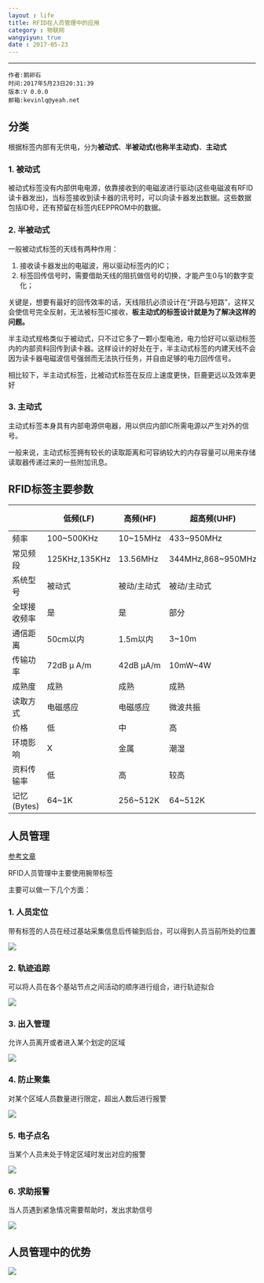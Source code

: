 ```yaml
---
layout : life
title: RFID在人员管理中的应用 
category : 物联网
wangyiyun: true
date : 2017-05-23
---
```


******

    作者:鹅卵石
    时间:2017年5月23日20:31:39
    版本:V 0.0.0
    邮箱:kevinlq@yeah.net

<!-- more -->

## 分类

根据标签内部有无供电，分为**被动式**、**半被动式(也称半主动式)**、**主动式**

### 1. 被动式
被动式标签没有内部供电电源，依靠接收到的电磁波进行驱动(这些电磁波有RFID读卡器发出)，当标签接收到读卡器的讯号时，可以向读卡器发出数据。这些数据包括ID号，还有预留在标签内EEPPROM中的数据。

### 2. 半被动式
一般被动式标签的天线有两种作用：
1. 接收读卡器发出的电磁波，用以驱动标签内的IC；
2. 标签回传信号时，需要借助天线的阻抗做信号的切换，才能产生0与1的数字变化；

关键是，想要有最好的回传效率的话，天线阻抗必须设计在“开路与短路”，这样又会使信号完全反射，无法被标签IC接收，**板主动式的标签设计就是为了解决这样的问题。**

半主动式规格类似于被动式，只不过它多了一颗小型电池，电力恰好可以驱动标签内的内部资料回传到读卡器。这样设计的好处在于，半主动式标签的内建天线不会因为读卡器电磁波信号强弱而无法执行任务，并自由足够的电力回传信号。

相比较下，半主动式标签，比被动式标签在反应上速度更快，巨鹿更远以及效率更好

### 3. 主动式
主动式标签本身具有内部电源供电器，用以供应内部IC所需电源以产生对外的信号。

一般来说，主动式标签拥有较长的读取距离和可容纳较大的内存容量可以用来存储读取器传递过来的一些附加讯息。


## RFID标签主要参数


|     | 低频(LF)    |高频(HF)     |超高频(UHF)     |微波(Microwave)|
| --- | --- | --- | --- |--|
| 频率      | 100~500KHz   | 10~15MHz    | 433~950MHz         | 1GHz以上  |
|常见频段   | 125KHz,135KHz |13.56MHz     | 344MHz,868~950MHz  | 2.45GHz,5.8GHz  |
|系统型号   | 被动式        | 被动/主动式   | 被动/主动式          | 被动/主动式   |
|全球接收频率| 是           |  是          |  部分              |  部分   |
|通信距离    |  50cm以内    | 1.5m以内     | 3~10m             |  3~10m   |
|传输功率    |  72dB μ A/m    | 42dB μA/m   | 10mW~4W            | 4W      |
|成熟度      | 成熟         | 成熟       |  成熟               | 开发中    |
|读取方式    | 电磁感应    | 电磁感应    | 微波共振              |  微波共振 |
|价格	    | 低       | 中     | 高 |高|
|环境影响    | X   |金属   | 潮湿 | 潮湿|
|资料传输率 | 低  |高  |较高  | 最高|
|记忆(Bytes) | 64~1K  | 256~512K  | 64~512K | 16~64K  |


## 人员管理

[参考文章](https://wenku.baidu.com/view/d76620d1e53a580216fcfec9.html?from=search)

RFID人员管理中主要使用腕带标签

主要可以做一下几个方面：
### 1. 人员定位
带有标签的人员在经过基站采集信息后传输到后台，可以得到人员当前所处的位置

![](/res/img/blog/物联网/rfid001.png)

### 2. 轨迹追踪
可以将人员在各个基站节点之间活动的顺序进行组合，进行轨迹拟合

![](/res/img/blog/物联网/rfid002.png)

### 3. 出入管理

允许人员离开或者进入某个划定的区域

![](/res/img/blog/物联网/rfid003.png)

### 4. 防止聚集

对某个区域人员数量进行限定，超出人数后进行报警

![](/res/img/blog/物联网/rfid004.png)

### 5. 电子点名
当某个人员未处于特定区域时发出对应的报警

![](/res/img/blog/物联网/rfid005.png)

### 6. 求助报警

当人员遇到紧急情况需要帮助时，发出求助信号

![](/res/img/blog/物联网/rfid006.png)

## 人员管理中的优势
![](/res/img/blog/物联网/rfid007.png)
